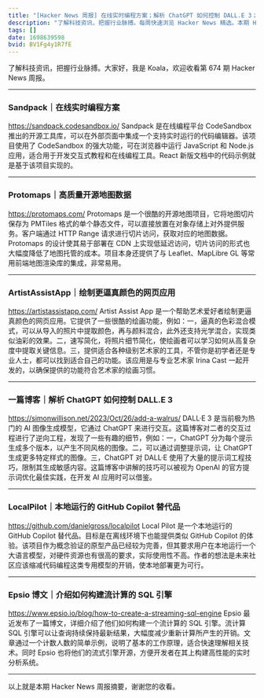 ```yaml
---
title: "[Hacker News 周报] 在线实时编程方案；解析 ChatGPT 如何控制 DALL.E 3；高质量开源地图数据"
description: "了解科技资讯，把握行业脉搏。每周快速浏览 Hacker News 精选。本期 Hacker Newsletter 地址：https://mailchi.mp/hackernewsletter/674"
tags: []
date: 1698639598
bvid: BV1Fg4y1R7fE
---
```

了解科技资讯，把握行业脉搏。大家好，我是 Koala，欢迎收看第 674 期 Hacker News 周报。

---

### Sandpack｜在线实时编程方案
https://sandpack.codesandbox.io/
Sandpack 是在线编程平台 CodeSandbox 推出的开源工具库，可以在外部页面中集成一个支持实时运行的代码编辑器。该项目使用了 CodeSandbox 的强大功能，可在浏览器中运行 JavaScript 和 Node.js 应用，适合用于开发交互式教程和在线编程工具。React 新版文档中的代码示例就是基于该项目实现的。

---

### Protomaps｜高质量开源地图数据
https://protomaps.com/
Protomaps 是一个很酷的开源地图项目，它将地图切片保存为 PMTiles 格式的单个静态文件，可以直接放置在对象存储上对外提供服务。客户端通过 HTTP Range 请求进行切片访问，获取对应的地图数据。Protomaps 的设计使其易于部署在 CDN 上实现低延迟访问，切片访问的形式也大幅度降低了地图托管的成本。项目本身还提供了与 Leaflet、MapLibre GL 等常用前端地图渲染库的集成，非常易用。

---

### ArtistAssistApp｜绘制更逼真颜色的网页应用
https://artistassistapp.com/
Artist Assist App 是一个帮助艺术爱好者绘制更逼真颜色的网页应用。它提供了一些很酷的绘画功能，例如：一，逼真的色彩混合模式，可以从导入的照片中提取颜色，再与颜料混合，此外还支持光学混合，实现类似油彩的效果。二，速写简化，将照片细节简化，使绘画者可以学习如何从高复杂度中提取关键信息。三，提供适合各种级别艺术家的工具，不管你是初学者还是专业人士，都可以找到适合自己的功能。该应用是与专业艺术家 Irina Cast 一起开发的，以确保提供的功能符合艺术家的绘画习惯。

---

### 一篇博客｜解析 ChatGPT 如何控制 DALL.E 3
https://simonwillison.net/2023/Oct/26/add-a-walrus/
DALL·E 3 是当前极为热门的 AI 图像生成模型，它通过 ChatGPT 来进行交互。这篇博客对二者的交互过程进行了逆向工程，发现了一些有趣的细节，例如：一，ChatGPT 分为每个提示生成多个版本，以产生不同风格的图像。二，可以通过调整提示词，让 ChatGPT 生成更多特定样式的图像。三，ChatGPT 对 DALL·E 使用了大量的提示词工程技巧，限制其生成敏感内容。这篇博客中讲解的技巧可以被视为 OpenAI 的官方提示词优化最佳实践，在开发 AI 应用时可以借鉴。

---

### LocalPilot｜本地运行的 GitHub Copilot 替代品
https://github.com/danielgross/localpilot
Local Pilot 是一个本地运行的 GitHub Copilot 替代品。目标是在离线环境下也能提供类似 GitHub Copilot 的体验。该项目作为概念验证的原型产品已经较为完善，但其要求用户在本地运行一个大语言模型，对硬件资源也有很高的要求，实际使用性不高。作者的想法是未来社区应该缩减代码编程这类专用模型的开销，使本地部署更为可行。

---

### Epsio 博文｜介绍如何构建流计算的 SQL 引擎
https://www.epsio.io/blog/how-to-create-a-streaming-sql-engine
Epsio 最近发布了一篇博文，详细介绍了他们如何构建一个流计算的 SQL 引擎。流计算 SQL 引擎可以让查询持续保持最新结果，大幅度减少重新计算所产生的开销。文章通过一个计数人数的简单示例，说明了基本的工作原理，适合快速理解相关技术。同时 Epsio 也将他们的流式引擎开源，方便开发者在其上构建高性能的实时分析系统。

---

以上就是本期 Hacker News 周报摘要，谢谢您的收看。


